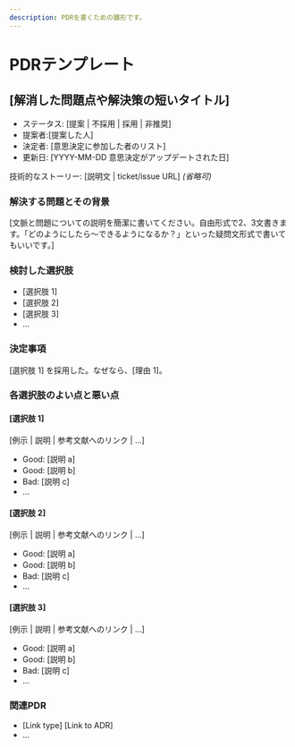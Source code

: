 ```yaml
---
description: PDRを書くための雛形です。
---
```


# PDRテンプレート

## \[解消した問題点や解決策の短いタイトル\]

* ステータス: \[提案 \| 不採用 \| 採用 \| 非推奨\] 
* 提案者:\[提案した人\]
* 決定者: \[意思決定に参加した者のリスト\] 
* 更新日: \[YYYY-MM-DD 意思決定がアップデートされた日\] 

技術的なストーリー: \[説明文 \| ticket/issue URL\] _\(省略可\)_

### 解決する問題とその背景

\[文脈と問題についての説明を簡潔に書いてください。自由形式で2、3文書きます。「どのようにしたら〜できるようになるか？」といった疑問文形式で書いてもいいです。\]

### 検討した選択肢

* \[選択肢 1\]
* \[選択肢 2\]
* \[選択肢 3\]
* … 

### 決定事項

\[選択肢 1\] を採用した。なぜなら、\[理由 1\]。

### 各選択肢のよい点と悪い点

#### \[選択肢 1\]

\[例示 \| 説明 \| 参考文献へのリンク \| …\] 

* Good: \[説明 a\]
* Good: \[説明 b\]
* Bad: \[説明 c\]
* … 

#### \[選択肢 2\]

\[例示 \| 説明 \| 参考文献へのリンク \| …\] 

* Good: \[説明 a\]
* Good: \[説明 b\]
* Bad: \[説明 c\]
* … 

#### \[選択肢 3\]

\[例示 \| 説明 \| 参考文献へのリンク \| …\] 

* Good: \[説明 a\]
* Good: \[説明 b\]
* Bad: \[説明 c\]
* …

### 関連PDR

* \[Link type\] \[Link to ADR\] 
* … 

